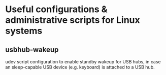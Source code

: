 # Useful configurations &amp; administrative scripts for Linux systems

## usbhub-wakeup

udev script configuration to enable standby wakeup for USB hubs, in case an sleep-capable USB device (e.g. keyboard) is attached to a USB hub.
